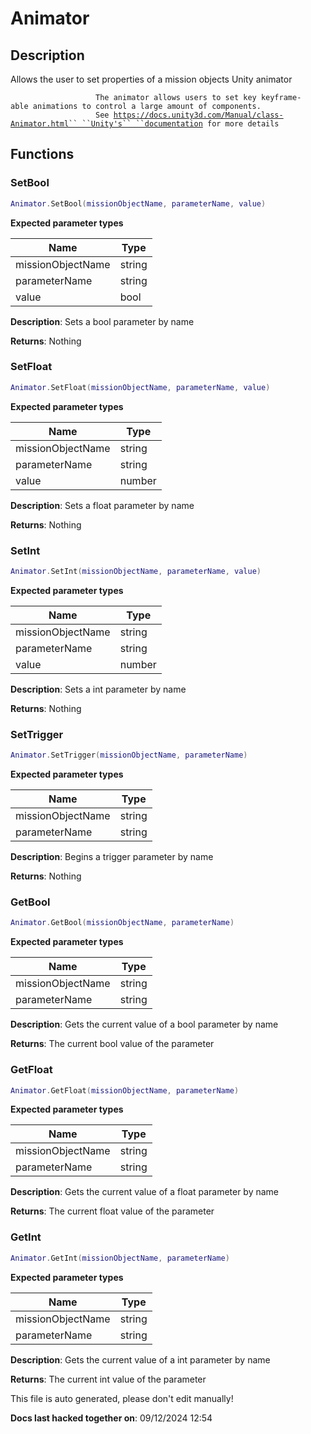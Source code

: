 Animator
========

Description
-----------

Allows the user to set properties of a mission objects Unity animator

`                   The animator allows users to set key keyframe-able animations to control a large amount of components.`  
`                   See `[`https://docs.unity3d.com/Manual/class-Animator.html`` ``Unity's`` ``documentation`](https://docs.unity3d.com/Manual/class-Animator.html_Unity's_documentation "wikilink")` for more details`

Functions
---------

### SetBool

``` lua
Animator.SetBool(missionObjectName, parameterName, value)
```

**Expected parameter types**

| Name              | Type   |
|-------------------|--------|
| missionObjectName | string |
| parameterName     | string |
| value             | bool   |

**Description**: Sets a bool parameter by name

**Returns**: Nothing

### SetFloat

``` lua
Animator.SetFloat(missionObjectName, parameterName, value)
```

**Expected parameter types**

| Name              | Type   |
|-------------------|--------|
| missionObjectName | string |
| parameterName     | string |
| value             | number |

**Description**: Sets a float parameter by name

**Returns**: Nothing

### SetInt

``` lua
Animator.SetInt(missionObjectName, parameterName, value)
```

**Expected parameter types**

| Name              | Type   |
|-------------------|--------|
| missionObjectName | string |
| parameterName     | string |
| value             | number |

**Description**: Sets a int parameter by name

**Returns**: Nothing

### SetTrigger

``` lua
Animator.SetTrigger(missionObjectName, parameterName)
```

**Expected parameter types**

| Name              | Type   |
|-------------------|--------|
| missionObjectName | string |
| parameterName     | string |

**Description**: Begins a trigger parameter by name

**Returns**: Nothing

### GetBool

``` lua
Animator.GetBool(missionObjectName, parameterName)
```

**Expected parameter types**

| Name              | Type   |
|-------------------|--------|
| missionObjectName | string |
| parameterName     | string |

**Description**: Gets the current value of a bool parameter by name

**Returns**: The current bool value of the parameter

### GetFloat

``` lua
Animator.GetFloat(missionObjectName, parameterName)
```

**Expected parameter types**

| Name              | Type   |
|-------------------|--------|
| missionObjectName | string |
| parameterName     | string |

**Description**: Gets the current value of a float parameter by name

**Returns**: The current float value of the parameter

### GetInt

``` lua
Animator.GetInt(missionObjectName, parameterName)
```

**Expected parameter types**

| Name              | Type   |
|-------------------|--------|
| missionObjectName | string |
| parameterName     | string |

**Description**: Gets the current value of a int parameter by name

**Returns**: The current int value of the parameter

This file is auto generated, please don't edit manually!

**Docs last hacked together on**: 09/12/2024 12:54
